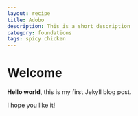 ```yaml
---
layout: recipe
title: Adobo
description: This is a short description
category: foundations
tags: spicy chicken
---
```


# Welcome

**Hello world**, this is my first Jekyll blog post.

I hope you like it!